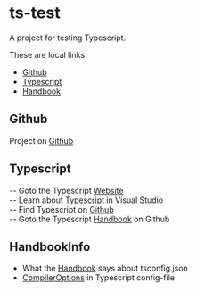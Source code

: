 # ts-test

A project for testing Typescript.

These are local links

* [Github](#Github)
* [Typescript](#Typescript)
* [Handbook](#HandbookInfo)

## Github

Project on [Github](<https://github.com/jweken/ts-test.git>)

## Typescript

 -- Goto the Typescript [Website](<https://www.typescriptlang.org/>)  
 -- Learn about [Typescript](<https://code.visualstudio.com/docs/languages/typescript>) in Visual Studio  
 -- Find Typescript on [Github](<https://github.com/Microsoft/TypeScript/tree/master/doc>)  
  -- Goto the Typescript [Handbook](<https://github.com/Microsoft/TypeScript-Handbook/blob/master/pages/Basic%20Types.md>) on Github

## HandbookInfo

* What the [Handbook](<https://github.com/Microsoft/TypeScript-Handbook/blob/master/pages/tsconfig.json.md>) says about tsconfig.json
* [CompilerOptions](<https://github.com/Microsoft/TypeScript-Handbook/blob/master/pages/Compiler%20Options.md>) in Typescript config-file
